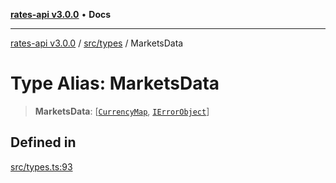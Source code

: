 [**rates-api v3.0.0**](../../../README.md) • **Docs**

***

[rates-api v3.0.0](../../../modules.md) / [src/types](../README.md) / MarketsData

# Type Alias: MarketsData

> **MarketsData**: [[`CurrencyMap`](CurrencyMap.md), [`IErrorObject`](../interfaces/IErrorObject.md)]

## Defined in

[src/types.ts:93](https://github.com/ZelCore-io/rates-api/blob/691ee3db71a277710156f53a41c1ecb57cce5d58/src/types.ts#L93)
